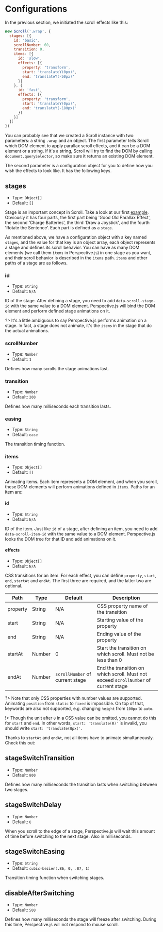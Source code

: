 # Configurations

In the previous section, we initiated the scroll effects like this:
```javascript
new Scroll('.wrap', {
  stages: [{
    id: 'basic',
    scrollNumber: 60,
    transition: 0,
    items: [{
      id: 'slow',
      effects: [{
        property: 'transform',
        start: 'translateY(0px)',
        end: 'translateY(-50px)'
      }]
    }, {
      id: 'fast',
      effects: [{
        property: 'transform',
        start: 'translateY(0px)',
        end: 'translateY(-180px)'
      }]
    }]
  }]
})
```

You can probably see that we created a Scroll instance with two parameters: a string `.wrap` and an object. The first parameter tells Scroll which DOM element to apply parallax scroll effects, and it can be a DOM element or a string. If it's a string, Scroll will try to find the DOM by calling `document.querySelector`, so make sure it returns an existing DOM element.

The second parameter is a configuration object for you to define how you wish the effects to look like. It has the following keys.

## stages
- Type: `Object[]`
- Default: `[]`

Stage is an important concept in Scroll. Take a look at our first [example](https://perspective.js.org/examples/). Obviously it has four parts, the first part being 'Good Old Parallax Effect', the second 'Charge Batteries', the third 'Draw a Joystick', and the fourth 'Rotate the Sentence'. Each part is defined as a `stage`.

As mentioned above, we have a configuration object with a key named `stages`, and the value for that key is an object array, each object represents a stage and defines its scroll behavior. You can have as many DOM elements (we call them `items` in Perspective.js) in one stage as you want, and their scroll behavior is described in the `items` path. `items` and other paths of a stage are as follows.

### id
- Type: `String`
- Default: `N/A`

ID of the stage. After defining a stage, you need to add `data-scroll-stage-id` with the same value to a DOM element. Perspective.js will bind the DOM element and perform defined stage animations on it.

?> It's a little ambiguous to say Perspective.js performs animation on a stage. In fact, a stage does not animate, it's the `items` in the stage that do the actual animations.

### scrollNumber
- Type: `Number`
- Default: `1`

Defines how many scrolls the stage animations last.

### transition
- Type: `Number`
- Default: `200`

Defines how many milliseconds each transition lasts.

### easing
- Type: `String`
- Default: `ease`

The transition timing function.

### items
- Type: `Object[]`
- Default: `[]`

Animating items. Each item represents a DOM element, and when you scroll, these DOM elements will perform animations defined in `items`. Paths for an item are:

#### id
- Type: `String`
- Default: `N/A`

ID of the item. Just like `id` of a stage, after defining an item, you need to add `data-scroll-item-id` with the same value to a DOM element. Perspective.js looks the DOM tree for that ID and add animations on it.

#### effects
- Type: `Object[]`
- Default: `N/A`

CSS transitions for an item. For each effect, you can define `property`, `start`, `end`, `startAt` and `endAt`. The first three are required, and the latter two are optional.

| Path | Type | Default | Description |
|------|------|---------|-------------|
| property | String | N/A | CSS property name of the transition |
| start | String | N/A | Starting value of the property |
| end | String | N/A | Ending value of the property |
| startAt | Number | 0 | Start the transition on which scroll. Must not be less than 0 |
| endAt | Number | `scrollNumber` of current stage | End the transition on which scroll. Must not exceed `scrollNumber` of current stage |

?> Note that only CSS properties with number values are supported. Animating `position` from `static` to `fixed` is impossible. On top of that, keywords are also not supported, e.g. changing `height` from `100px` to `auto`.

!> Though the unit after `0` in a CSS value can be omitted, you cannot do this for `start` and `end`. In other words, `start: 'translate(0)'` is invalid, you should write `start: 'translate(0px)'`.

Thanks to `startAt` and `endAt`, not all items have to animate simultaneously. Check this out:

<script async src="//jsfiddle.net/leopoldthecuber/88wmq2qm/1/embed/result/"></script>

## stageSwitchTransition
- Type: `Number`
- Default: `800`

Defines how many milliseconds the transition lasts when switching between two stages.

## stageSwitchDelay
- Type: `Number`
- Default: `0`

When you scroll to the edge of a stage, Perspective.js will wait this amount of time before switching to the next stage. Also in milliseconds.

## stageSwitchEasing
- Type: `String`
- Default: `cubic-bezier(.86, 0, .07, 1)`

Transition timing function when switching stages.

## disableAfterSwitching
- Type: `Number`
- Default: `500`

Defines how many milliseconds the stage will freeze after switching. During this time, Perspective.js will not respond to mouse scroll.
